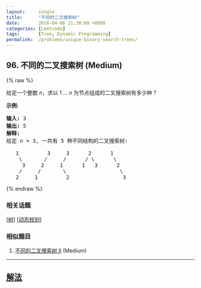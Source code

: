 ```yaml
---
layout:     single
title:      "不同的二叉搜索树"
date:       2016-04-06 21:30:00 +0800
categories: [Leetcode]
tags:       [Tree, Dynamic Programming]
permalink:  /problems/unique-binary-search-trees/
---
```


## 96. 不同的二叉搜索树 (Medium)

{% raw %}

<p>给定一个整数 <em>n</em>，求以&nbsp;1 ...&nbsp;<em>n</em>&nbsp;为节点组成的二叉搜索树有多少种？</p>

<p><strong>示例:</strong></p>

<pre><strong>输入:</strong> 3
<strong>输出:</strong> 5
<strong>解释:
</strong>给定 <em>n</em> = 3, 一共有 5 种不同结构的二叉搜索树:

   1         3     3      2      1
    \       /     /      / \      \
     3     2     1      1   3      2
    /     /       \                 \
   2     1         2                 3</pre>

{% endraw %}

### 相关话题
  [[树](https://github.com/openset/leetcode/tree/master/tag/tree/README.md)]
  [[动态规划](https://github.com/openset/leetcode/tree/master/tag/dynamic-programming/README.md)]

### 相似题目
  1. [不同的二叉搜索树 II](/problems/unique-binary-search-trees-ii) (Medium)

---

## [解法](https://github.com/openset/leetcode/tree/master/problems/unique-binary-search-trees)
